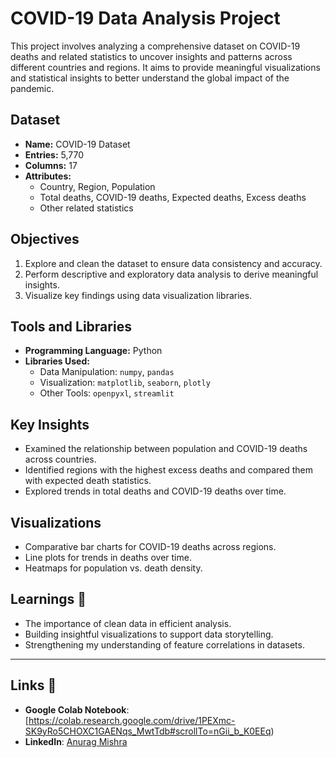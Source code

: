 # COVID-19 Data Analysis Project

This project involves analyzing a comprehensive dataset on COVID-19 deaths and related statistics to uncover insights and patterns across different countries and regions. It aims to provide meaningful visualizations and statistical insights to better understand the global impact of the pandemic.

## Dataset
- **Name:** COVID-19 Dataset
- **Entries:** 5,770
- **Columns:** 17
- **Attributes:**
  - Country, Region, Population
  - Total deaths, COVID-19 deaths, Expected deaths, Excess deaths
  - Other related statistics

## Objectives
1. Explore and clean the dataset to ensure data consistency and accuracy.
2. Perform descriptive and exploratory data analysis to derive meaningful insights.
3. Visualize key findings using data visualization libraries.

## Tools and Libraries
- **Programming Language:** Python
- **Libraries Used:** 
  - Data Manipulation: `numpy`, `pandas`
  - Visualization: `matplotlib`, `seaborn`, `plotly`
  - Other Tools: `openpyxl`, `streamlit`

## Key Insights
- Examined the relationship between population and COVID-19 deaths across countries.
- Identified regions with the highest excess deaths and compared them with expected death statistics.
- Explored trends in total deaths and COVID-19 deaths over time.

## Visualizations
- Comparative bar charts for COVID-19 deaths across regions.
- Line plots for trends in deaths over time.
- Heatmaps for population vs. death density.

## Learnings 🧠
- The importance of clean data in efficient analysis.
- Building insightful visualizations to support data storytelling.
- Strengthening my understanding of feature correlations in datasets.

---


## Links 🔗
- **Google Colab Notebook**: [https://colab.research.google.com/drive/1PEXmc-SK9yRo5CHOXC1GAENqs_MwtTdb#scrollTo=nGii_b_K0EEq)
- **LinkedIn**: [Anurag Mishra](https://www.linkedin.com/in/anurag-mishra-b17051288/) 
